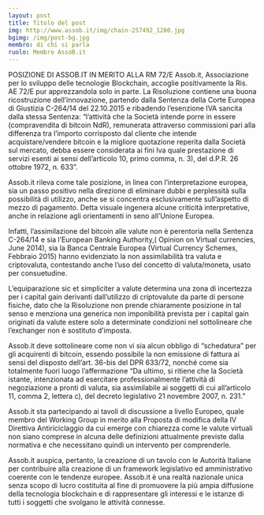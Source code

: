 ```yaml
---
layout: post
title: Titolo del post
img: http://www.assob.it/img/chain-257492_1280.jpg
bgimg: /img/post-bg.jpg
membro: di chi si parla
ruolo: Membro AssoB.it
---
```

[//]: # "Scrivere qui  sotto un summary del post"

<!-- more -->
POSIZIONE DI ASSOB.IT IN MERITO ALLA RM 72/E
Assob.it, Associazione per lo sviluppo delle tecnologie Blockchain, accoglie positivamente 
la Ris. AE 72/E pur apprezzandola solo in parte.
La Risoluzione contiene una buona ricostruzione dell’innovazione, partendo dalla Sentenza della Corte Europea di Giustizia 
C-264/14 del 22.10.2015 e ribadendo l’esenzione IVA sancita dalla stessa Sentenza: “l’attività che la Società 
intende porre in essere (compravendita di bitcoin NdR), remunerata attraverso commissioni pari alla differenza tra 
l’importo corrisposto dal cliente che intende acquistare/vendere bitcoin e la migliore quotazione reperita dalla Società 
sul mercato, debba essere considerata ai fini Iva quale prestazione di servizi esenti ai sensi dell’articolo 10, primo 
comma, n. 3), del d.P.R. 26 ottobre 1972, n. 633”.

Assob.it rileva come tale posizione, in linea con l’interpretazione europea, sia un passo positivo nella direzione di 
eliminare dubbi e perplessità sulla possibilità di utilizzo, anche se si concentra esclusivamente sull’aspetto di mezzo 
di pagamento. Detta visuale ingenera alcune criticità interpretative, anche in relazione agli orientamenti in seno 
all’Unione Europea.

Infatti, l’assimilazione del bitcoin alle valute non è perentoria nella Sentenza C-264/14 e sia l’European Banking 
Authority,( Opinion on Virtual currencies, June 2014), sia la Banca Centrale Europea (Virtual Currency Schemes, 
Febbraio 2015) hanno evidenziato la non assimilabilità tra valuta e criptovaluta, contestando anche l’uso del concetto 
di valuta/moneta, usato per consuetudine. 

L’equiparazione sic et simpliciter a valute determina una zona di incertezza per i capital gain derivanti dall’utilizzo 
di criptovalute da parte di persone fisiche, dato che la Risoluzione non prende chiaramente posizione in tal senso e 
menziona una generica non imponibilità prevista per i capital gain originati da valute estere solo a determinate condizioni 
nel sottolineare che l’exchanger non è sostituto d’imposta.

Assob.it deve sottolineare come non vi sia alcun obbligo di “schedatura” per gli acquirenti di bitcoin, essendo possibile 
la non emissione di fattura ai sensi del disposto dell’art. 36-bis del DPR 633/72, nonché come sia totalmente fuori luogo 
l’affermazione “Da ultimo, si ritiene che la Società istante, intenzionata ad esercitare professionalmente l’attività di 
negoziazione a pronti di valuta, sia assimilabile ai soggetti di cui all’articolo 11, comma 2, lettera c), del decreto 
legislativo 21 novembre 2007, n. 231.”

Assob.it sta partecipando ai tavoli di discussione a livello Europeo, quale membro del Working Group in merito alla 
Proposta di modifica della IV Direttiva Antiriciclaggio da cui emerge con chiarezza come le valute virtuali non siano 
comprese in alcuna delle definizioni attualmente previste dalla normativa e che necessitano quindi un intervento per 
comprenderle.

Assob.it auspica, pertanto, la creazione di un tavolo con le Autorità Italiane per contribuire alla creazione di un 
framework legislativo ed amministrativo coerente con le tendenze europee.
Assob.it è una realtà nazionale unica senza scopo di lucro costituita al fine di promuovere la più ampia diffusione della 
tecnologia blockchain e di rappresentare gli interessi e le istanze di tutti i soggetti che svolgano le attività connesse.


